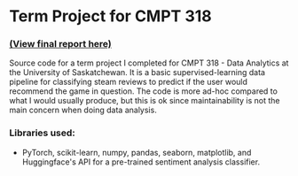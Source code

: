 # Term Project for CMPT 318
### [(View final report here)](pdfs/out/results.pdf)
Source code for a term project I completed for CMPT 318 - Data Analytics at the University of Saskatchewan. It is a basic supervised-learning data pipeline for classifying steam reviews to predict if the user would recommend the game in question. The code is more ad-hoc compared to what I would usually produce, but this is ok since maintainability is
not the main concern when doing data analysis.
### Libraries used:
- PyTorch, scikit-learn, numpy, pandas, seaborn, matplotlib, and Huggingface's API for a pre-trained sentiment analysis classifier.
